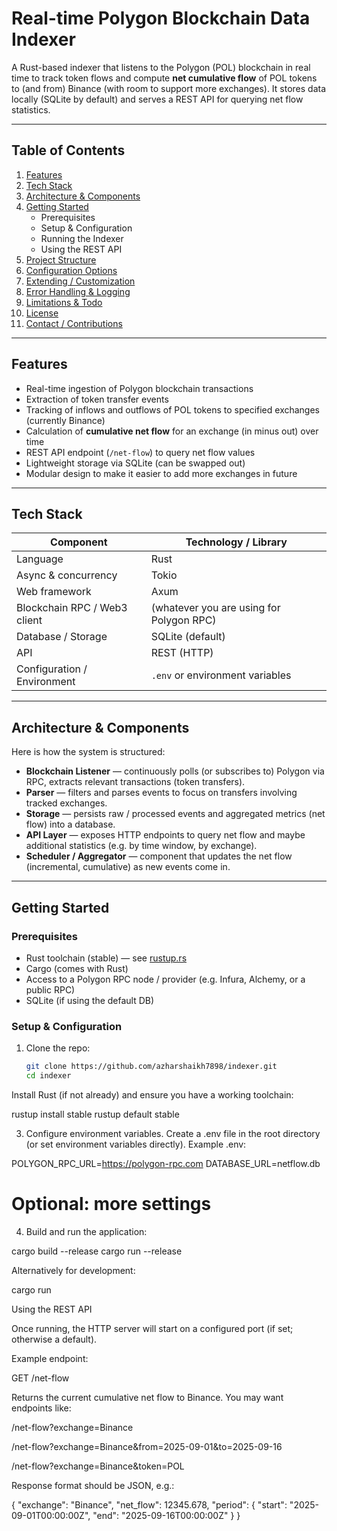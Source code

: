 # Real-time Polygon Blockchain Data Indexer

A Rust-based indexer that listens to the Polygon (POL) blockchain in real time to track token flows and compute **net cumulative flow** of POL tokens to (and from) Binance (with room to support more exchanges). It stores data locally (SQLite by default) and serves a REST API for querying net flow statistics.

---

## Table of Contents

1. [Features](#features)  
2. [Tech Stack](#tech-stack)  
3. [Architecture & Components](#architecture--components)  
4. [Getting Started](#getting-started)  
   - Prerequisites  
   - Setup & Configuration  
   - Running the Indexer  
   - Using the REST API  
5. [Project Structure](#project-structure)  
6. [Configuration Options](#configuration-options)  
7. [Extending / Customization](#extending--customization)  
8. [Error Handling & Logging](#error-handling--logging)  
9. [Limitations & Todo](#limitations--todo)  
10. [License](#license)  
11. [Contact / Contributions](#contact--contributions)

---

## Features

- Real-time ingestion of Polygon blockchain transactions  
- Extraction of token transfer events  
- Tracking of inflows and outflows of POL tokens to specified exchanges (currently Binance)  
- Calculation of **cumulative net flow** for an exchange (in minus out) over time  
- REST API endpoint (`/net-flow`) to query net flow values  
- Lightweight storage via SQLite (can be swapped out)  
- Modular design to make it easier to add more exchanges in future  

---

## Tech Stack

| Component | Technology / Library |
|-----------|----------------------|
| Language | Rust |
| Async & concurrency | Tokio |
| Web framework | Axum |
| Blockchain RPC / Web3 client | (whatever you are using for Polygon RPC) |
| Database / Storage | SQLite (default) |
| API | REST (HTTP) |
| Configuration / Environment | `.env` or environment variables |

---

## Architecture & Components

Here is how the system is structured:

- **Blockchain Listener** — continuously polls (or subscribes to) Polygon via RPC, extracts relevant transactions (token transfers).  
- **Parser** — filters and parses events to focus on transfers involving tracked exchanges.  
- **Storage** — persists raw / processed events and aggregated metrics (net flow) into a database.  
- **API Layer** — exposes HTTP endpoints to query net flow and maybe additional statistics (e.g. by time window, by exchange).  
- **Scheduler / Aggregator** — component that updates the net flow (incremental, cumulative) as new events come in.

---

## Getting Started

### Prerequisites

- Rust toolchain (stable) — see [rustup.rs](https://rustup.rs/)  
- Cargo (comes with Rust)  
- Access to a Polygon RPC node / provider (e.g. Infura, Alchemy, or a public RPC)  
- SQLite (if using the default DB)  

### Setup & Configuration

1. Clone the repo:

   ```bash
   git clone https://github.com/azharshaikh7898/indexer.git
   cd indexer


Install Rust (if not already) and ensure you have a working toolchain:

rustup install stable
rustup default stable


3. Configure environment variables. Create a .env file in the root directory (or set environment variables directly). Example .env:

POLYGON_RPC_URL=https://polygon-rpc.com
DATABASE_URL=netflow.db
# Optional: more settings


4. Build and run the application:

cargo build --release
cargo run --release

Alternatively for development:

cargo run



Using the REST API

Once running, the HTTP server will start on a configured port (if set; otherwise a default).

Example endpoint:

GET /net-flow

Returns the current cumulative net flow to Binance. You may want endpoints like:

/net-flow?exchange=Binance

/net-flow?exchange=Binance&from=2025-09-01&to=2025-09-16

/net-flow?exchange=Binance&token=POL


Response format should be JSON, e.g.:

{
  "exchange": "Binance",
  "net_flow": 12345.678,
  "period": {
    "start": "2025-09-01T00:00:00Z",
    "end": "2025-09-16T00:00:00Z"
  }
}

